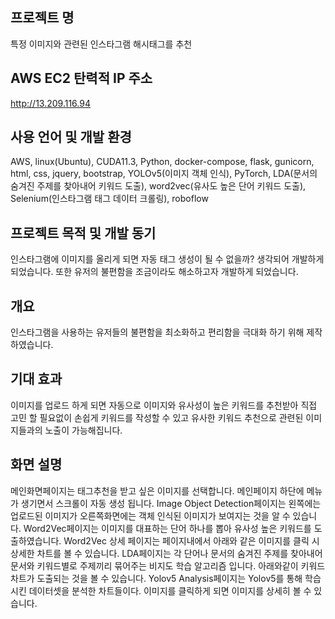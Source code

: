 ## 프로젝트 명
특정 이미지와 관련된 인스타그램 해시태그를 추천

## AWS EC2 탄력적 IP 주소
http://13.209.116.94

## 사용 언어 및 개발 환경
AWS, linux(Ubuntu), CUDA11.3, Python, docker-compose, flask, gunicorn, html, css, jquery, bootstrap, YOLOv5(이미지 객체 인식), PyTorch, LDA(문서의 숨겨진 주제를 찾아내어 키워드 도출), word2vec(유사도 높은 단어 키워드 도출), Selenium(인스타그램 태그 데이터 크롤링), roboflow

## 프로젝트 목적 및 개발 동기
인스타그램에 이미지를 올리게 되면 자동 태그 생성이 될 수 없을까? 생각되어 개발하게 되었습니다. 또한 유저의 불편함을 조금이라도 해소하고자 개발하게 되었습니다.

## 개요
인스타그램을 사용하는 유저들의 불편함을 최소화하고 편리함을 극대화 하기 위해 제작하였습니다.

## 기대 효과
이미지를 업로드 하게 되면 자동으로 이미지와 유사성이 높은 키워드를 추천받아 직접 고민 할 필요없이 손쉽게 키워드를 작성할 수 있고 유사한 키워드 추천으로 관련된 이미지들과의 노출이 가능해집니다.

## 화면 설명
메인화면페이지는 태그추천을 받고 싶은 이미지를 선택합니다. 메인페이지 하단에 메뉴가 생기면서 스크롤이 자동 생성 됩니다. Image Object Detection페이지는 왼쪽에는 업로드된 이미지가 오른쪽화면에는 객체 인식된 이미지가 보여지는 것을 알 수 있습니다. Word2Vec페이지는 이미지를 대표하는 단어 하나를 뽑아 유사성 높은 키워드를 도출하였습니다. Word2Vec 상세 페이지는 페이지내에서 아래와 같은 이미지를 클릭 시 상세한 차트를 볼 수 있습니다. LDA페이지는 각 단어나 문서의 숨겨진 주제를 찾아내어 문서와 키워드별로 주제끼리 묶어주는 비지도 학습 알고리즘 입니다. 아래와같이 키워드 차트가 도출되는 것을 볼 수 있습니다. Yolov5 Analysis페이지는 Yolov5를 통해 학습시킨 데이터셋을 분석한 차트들이다. 이미지를 클릭하게 되면 이미지를 상세히 볼 수 있습니다.
